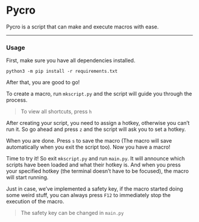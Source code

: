 # Pycro

Pycro is a script that can make and execute macros with ease.
- - - -
### Usage
First, make sure you have all dependencies installed.

```shell
python3 -m pip install -r requirements.txt
```

After that, you are good to go! 

To create a macro, run `mkscript.py` and the script will guide you through the process.

> To view all shortcuts, press `h`

After creating your script, you need to assign a hotkey, otherwise you can’t run it. So go ahead and press `z` and the script will ask you to set a hotkey.

When you are done. Press `s` to save the macro (The macro will save automatically when you exit the script too). Now you have a macro!

Time to try it! So exit `mkscript.py` and run `main.py`. It will announce which scripts have been loaded and what their hotkey is. And when you press your specified hotkey (the terminal doesn’t have to be focused), the macro will start running.

Just in case, we’ve implemented a safety key, if the macro started doing some weird stuff, you can always press `F12` to immediately stop the execution of the macro.

> The safety key can be changed in `main.py`
